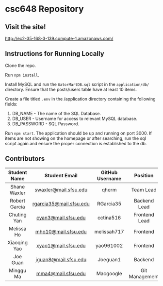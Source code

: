 # csc648 Repository

## Visit the site!
http://ec2-35-168-3-139.compute-1.amazonaws.com/

## Instructions for Running Locally
Clone the repo. 

Run `npm install`.

Install MySQL and run the `GatorMartDB.sql` script in the `application/db/` directory. Ensure that the posts/users table have at least 10 items.

Create a file titled `.env` in the /application directory containing the following fields:

1. DB_NAME - The name of the SQL Database.
2. DB_USER - Username for access to relevant MySQL database.
3. DB_PASSWORD - SQL Password.

Run `npm start`. The application should be up and running on port 3000. If items are not showing on the homepage or after searching, run the sql script again and ensure the proper connection is established to the db.

## Contributors

| Student Name | Student Email | GitHub Username | Position |
|    :---:     |     :---:     |     :---:       |     :---:       |
| Shane Waxler      |swaxler@mail.sfsu.edu               | qherm                 | Team Lead |
| Robert Garcia      |rgarcia35@mail.sfsu.edu               |RGarcia35                 | Backend Lead |
| Chuting Yan      |cyan3@mail.sfsu.edu               |cctina516                | Frontend Lead |
| Melissa Ho   |mho10@mail.sfsu.edu            |   melissah717              | Frontend |
| Xiaoqing Yao      |xyao1@mail.sfsu.edu               |yao961002                 | Frontend |
| Joe Guan      |jguan8@mail.sfsu.edu               |Joeguan1                 | Backend |
| Minggu Ma    |mma4@mail.sfsu.edu               |Macgoogle                 | Git Management |
